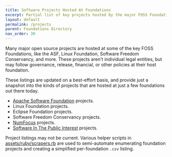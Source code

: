 ```yaml
---
title: Software Projects Hosted At Foundations 
excerpt: Partial list of key projects hosted by the major FOSS Foundations.
layout: default
permalink: /projects
parent: Foundations Directory
nav_order: 30
---
```


Many major open source projects are hosted at some of the key FOSS Foundations, like the ASF, Linux Foundation, Software Freedom Conservancy, and more.  These projects aren't individual legal entities, but may follow governance, release, financial, or other policies at their host foundation.

These listings are updated on a best-effort basis, and provide just a snapshot into the kinds of projects that are hosted at just a few foundations out there today. 

- [Apache Software Foundation](projects-asf) projects.
- Linux Foundation projects.
- Eclipse Foundation projects.
- Software Freedom Conservancy projects.
- [NumFocus](projects-numfocus) projects.
- [Software In The Public Interest](projects-spi) projects.

Project listings may not be current.  Various helper scripts in [assets/ruby/scrapers.rb](https://github.com/Punderthings/fossfoundation/tree/main/assets/ruby/scrapers.rb) are used to semi-automate enumerating foundation projects and creating a simplified per-foundation `.csv` listing.

